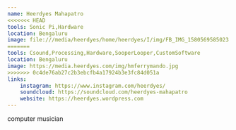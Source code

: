 ```yaml
---
name: Heerdyes Mahapatro
<<<<<<< HEAD
tools: Sonic Pi,Hardware
location: Bengaluru
image: file:///media/heerdyes/home/heerdyes/I/img/FB_IMG_1580569585023.jpg
=======
tools: Csound,Processing,Hardware,SooperLooper,CustomSoftware
location: Bengaluru
image: https://media.heerdyes.com/img/hmferrymando.jpg
>>>>>>> 0c4de76ab27c2b3ebcfb4a17924b3e3fc84d051a
links:
    instagram: https://www.instagram.com/heerdyes/
    soundcloud: https://soundcloud.com/heerdyes-mahapatro
    website: https://heerdyes.wordpress.com
---
```


computer musician

